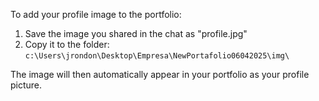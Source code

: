 To add your profile image to the portfolio:

1. Save the image you shared in the chat as "profile.jpg"
2. Copy it to the folder: `c:\Users\jrondon\Desktop\Empresa\NewPortafolio06042025\img\`

The image will then automatically appear in your portfolio as your profile picture.
